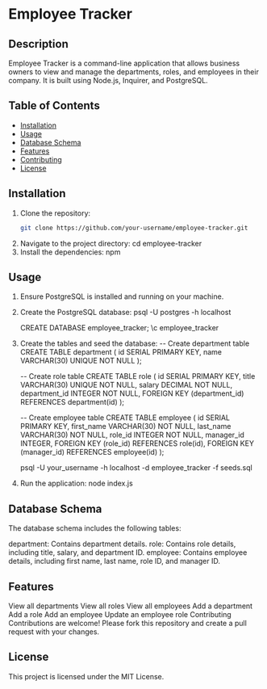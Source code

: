 # Employee Tracker

## Description

Employee Tracker is a command-line application that allows business owners to view and manage the departments, roles, and employees in their company. It is built using Node.js, Inquirer, and PostgreSQL.

## Table of Contents

- [Installation](#installation)
- [Usage](#usage)
- [Database Schema](#database-schema)
- [Features](#features)
- [Contributing](#contributing)
- [License](#license)

## Installation

1. Clone the repository:
   ```bash
   git clone https://github.com/your-username/employee-tracker.git
2. Navigate to the project directory:
    cd employee-tracker
3. Install the dependencies:
    npm 
    
## Usage

1. Ensure PostgreSQL is installed and running on your machine.

2. Create the PostgreSQL database:
    psql -U postgres -h localhost

    CREATE DATABASE employee_tracker;
    \c employee_tracker
3. Create the tables and seed the database:
    -- Create department table
    CREATE TABLE department (
    id SERIAL PRIMARY KEY,
    name VARCHAR(30) UNIQUE NOT NULL
    );

    -- Create role table
    CREATE TABLE role (
    id SERIAL PRIMARY KEY,
    title VARCHAR(30) UNIQUE NOT NULL,
    salary DECIMAL NOT NULL,
    department_id INTEGER NOT NULL,
    FOREIGN KEY (department_id) REFERENCES department(id)
    );

    -- Create employee table
    CREATE TABLE employee (
    id SERIAL PRIMARY KEY,
    first_name VARCHAR(30) NOT NULL,
    last_name VARCHAR(30) NOT NULL,
    role_id INTEGER NOT NULL,
    manager_id INTEGER,
    FOREIGN KEY (role_id) REFERENCES role(id),
    FOREIGN KEY (manager_id) REFERENCES employee(id)
    );

    psql -U your_username -h localhost -d employee_tracker -f seeds.sql
4. Run the application:
    node index.js

## Database Schema
The database schema includes the following tables:

department: Contains department details.
role: Contains role details, including title, salary, and department ID.
employee: Contains employee details, including first name, last name, role ID, and manager ID.

## Features
View all departments
View all roles
View all employees
Add a department
Add a role
Add an employee
Update an employee role
Contributing
Contributions are welcome! Please fork this repository and create a pull request with your changes.

## License
This project is licensed under the MIT License.
